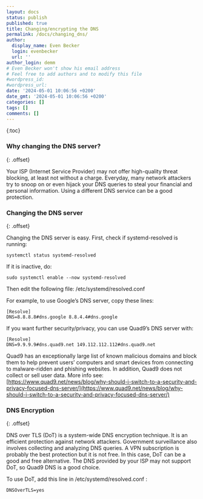 ```yaml
---
layout: docs
status: publish
published: true
title: Changing/encrypting the DNS
permalink: /docs/changing_dns/
author:
  display_name: Even Becker
  login: evenbecker
  url: ''
author_login: demm
# Even Becker won't show his email address
# Feel free to add authors and to modify this file
#wordpress_id:
#wordpress_url:
date: '2024-05-01 10:06:56 +0200'
date_gmt: '2024-05-01 10:06:56 +0200'
categories: []
tags: []
comments: []
---
```


{:toc}



### Why changing the DNS server?
{: .offset}


Your ISP (Internet Service Provider) may not offer high-quality threat blocking, at least not without a charge. Everyday, many network attackers try to snoop on or even hijack your DNS queries to steal your financial and personal information. Using a different DNS service can be a good protection.


### Changing the DNS server
{: .offset}

Changing the DNS server is easy. First, check if systemd-resolved is running:
```
systemctl status systemd-resolved

```

If it is inactive, do:

```
sudo systemctl enable --now systemd-resolved

```
Then edit the following file: /etc/systemd/resolved.conf

For example, to use Google’s DNS server, copy these lines:
```
[Resolve]
DNS=8.8.8.8#dns.google 8.8.4.4#dns.google
```
If you want further security/privacy, you can use Quad9’s DNS server with:
```
[Resolve]
DNS=9.9.9.9#dns.quad9.net 149.112.112.112#dns.quad9.net
```

Quad9 has an exceptionally large list of known malicious domains and block them to help prevent users’ computers and smart devices from connecting to malware-ridden and phishing websites. In addition, Quad9 does not collect or sell user data. More info see:
[https://www.quad9.net/news/blog/why-should-i-switch-to-a-security-and-privacy-focused-dns-server/](https://www.quad9.net/news/blog/why-should-i-switch-to-a-security-and-privacy-focused-dns-server/)

### DNS Encryption
{: .offset}

DNS over TLS (DoT) is a system-wide DNS encryption technique. It is an efficient protection against network attackers.
Government surveillance also involves collecting and analyzing DNS queries. A VPN subscription is probably the best protection but it is not free. In this case, DoT can be a good and free alternative. The DNS provided by your ISP may not support DoT, so Quad9 DNS is a good choice.

To use DoT, add this line in /etc/systemd/resolved.conf :
```
DNSOverTLS=yes
```

